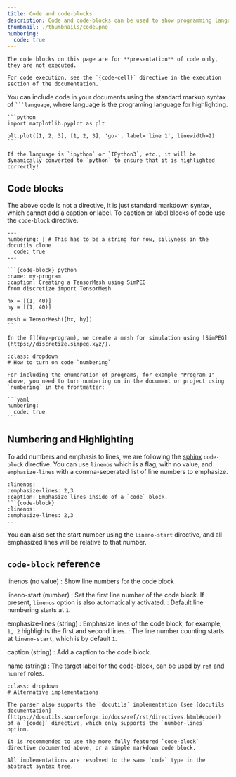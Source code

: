 ```yaml
---
title: Code and code-blocks
description: Code and code-blocks can be used to show programming languages.
thumbnail: ./thumbnails/code.png
numbering:
  code: true
---
```


```{warning}
The code blocks on this page are for **presentation** of code only, they are not executed.

For code execution, see the `{code-cell}` directive in the execution section of the documentation.
```

You can include code in your documents using the standard markup syntax of ` ```language `,
where language is the programing language for highlighting.

````{myst}
```python
import matplotlib.pyplot as plt

plt.plot([1, 2, 3], [1, 2, 3], 'go-', label='line 1', linewidth=2)
```
````

```{note}
If the language is `ipython` or `IPython3`, etc., it will be dynamically converted to `python` to ensure that it is highlighted correctly!
```

## Code blocks

The above code is not a directive, it is just standard markdown syntax, which cannot add a caption or label. To caption or label blocks of code use the `code-block` directive.

````{myst}
---
numbering: | # This has to be a string for now, sillyness in the docutils clone
  code: true
---

```{code-block} python
:name: my-program
:caption: Creating a TensorMesh using SimPEG
from discretize import TensorMesh

hx = [(1, 40)]
hy = [(1, 40)]

mesh = TensorMesh([hx, hy])
```

In the [](#my-program), we create a mesh for simulation using [SimPEG](https://discretize.simpeg.xyz/).
````

````{attention}
:class: dropdown
# How to turn on code `numbering`

For including the enumeration of programs, for example "Program 1" above, you need to turn numbering on in the document or project using `numbering` in the frontmatter:

```yaml
numbering:
  code: true
```
````

## Numbering and Highlighting

To add numbers and emphasis to lines, we are following the [sphinx](https://www.sphinx-doc.org/en/master/usage/restructuredtext/directives.html#directive-code-block) `code-block` directive. You can use `linenos` which is a flag, with no value, and `emphasize-lines` with a comma-seperated list of line numbers to emphasize.

````{code-block} md
:linenos:
:emphasize-lines: 2,3
:caption: Emphasize lines inside of a `code` block.
```{code-block}
:linenos:
:emphasize-lines: 2,3
...
````

You can also set the start number using the `lineno-start` directive, and all emphasized lines will be relative to that number.

## `code-block` reference

linenos (no value)
: Show line numbers for the code block

lineno-start (number)
: Set the first line number of the code block. If present, `linenos` option is also automatically activated.
: Default line numbering starts at `1`.

emphasize-lines (string)
: Emphasize lines of the code block, for example, `1, 2` highlights the first and second lines.
: The line number counting starts at `lineno-start`, which is by default `1`.

caption (string)
: Add a caption to the code block.

name (string)
: The target label for the code-block, can be used by `ref` and `numref` roles.

```{note}
:class: dropdown
# Alternative implementations

The parser also supports the `docutils` implementation (see [docutils documentation](https://docutils.sourceforge.io/docs/ref/rst/directives.html#code)) of a `{code}` directive, which only supports the `number-lines` option.

It is recommended to use the more fully featured `code-block` directive documented above, or a simple markdown code block.

All implementations are resolved to the same `code` type in the abstract syntax tree.
```
